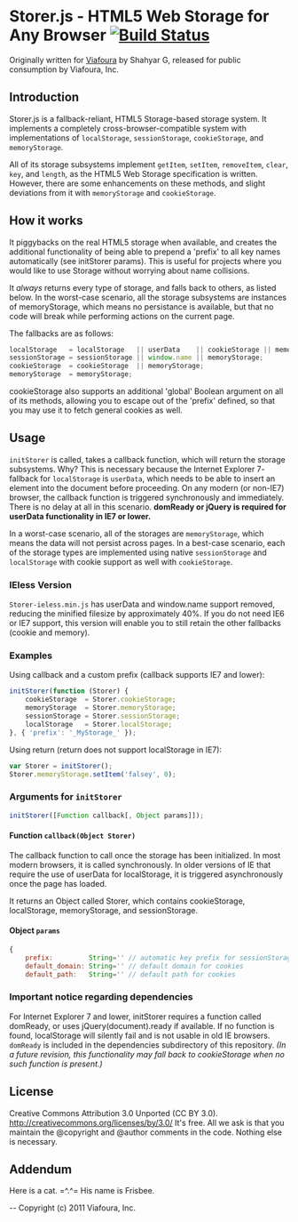 # Storer.js - HTML5 Web Storage for Any Browser [![Build Status](https://travis-ci.org/shahyar/Storer.js.svg?branch=master)](https://travis-ci.org/shahyar/Storer.js)
Originally written for [Viafoura](http://viafoura.com/ "Viafoura is an audience engagement platform for publishers") by Shahyar G, released for public consumption by Viafoura, Inc.

## Introduction
Storer.js is a fallback-reliant, HTML5 Storage-based storage system. It implements a completely cross-browser-compatible system with implementations of `localStorage`, `sessionStorage`, `cookieStorage`, and `memoryStorage`.

All of its storage subsystems implement `getItem`, `setItem`, `removeItem`, `clear`, `key`, and `length`, as the HTML5 Web Storage specification is written. However, there are some enhancements on these methods, and slight deviations from it with `memoryStorage` and `cookieStorage`.

## How it works
It piggybacks on the real HTML5 storage when available, and creates the additional functionality of being able to prepend a 'prefix' to all key names automatically (see initStorer params). This is useful for projects where you would like to use Storage without worrying about name collisions.

It _always_ returns every type of storage, and falls back to others, as listed below. In the worst-case scenario, all the storage subsystems are instances of memoryStorage, which means no persistance is available, but that no code will break while performing actions on the current page.

The fallbacks are as follows:

```javascript
localStorage   = localStorage   || userData    || cookieStorage || memoryStorage;
sessionStorage = sessionStorage || window.name || memoryStorage;
cookieStorage  = cookieStorage  || memoryStorage;
memoryStorage  = memoryStorage;
```

cookieStorage also supports an additional 'global' Boolean argument on all of its methods, allowing you to escape out of the 'prefix' defined, so that you may use it to fetch general cookies as well.

## Usage
`initStorer` is called, takes a callback function, which will return the storage subsystems. Why? This is necessary because the Internet Explorer 7- fallback for `localStorage` is `userData`, which needs to be able to insert an element into the document before proceeding. On any modern (or non-IE7) browser, the callback function is triggered synchronously and immediately. There is no delay at all in this scenario. **domReady or jQuery is required for userData functionality in IE7 or lower.**

In a worst-case scenario, all of the storages are `memoryStorage`, which means the data will not persist across pages. In a best-case scenario, each of the storage types are implemented using native `sessionStorage` and `localStorage` with cookie support as well with `cookieStorage`.

### IEless Version
`Storer-ieless.min.js` has userData and window.name support removed, reducing the minified filesize by approximately 40%. If you do not need IE6 or IE7 support, this version will enable you to still retain the other fallbacks (cookie and memory).

### Examples
Using callback and a custom prefix (callback supports IE7 and lower):

```javascript
initStorer(function (Storer) {
    cookieStorage  = Storer.cookieStorage;
    memoryStorage  = Storer.memoryStorage;
    sessionStorage = Storer.sessionStorage;
    localStorage   = Storer.localStorage;
}, { 'prefix': '_MyStorage_' });
```

Using return (return does not support localStorage in IE7):

```javascript
var Storer = initStorer();
Storer.memoryStorage.setItem('falsey', 0);
```

### Arguments for `initStorer`

```javascript
initStorer([Function callback[, Object params]]);
```

#### Function `callback(Object Storer)`
The callback function to call once the storage has been initialized. In most modern browsers, it is called synchronously. In older versions of IE that require the use of userData for localStorage, it is triggered asynchronously once the page has loaded.

It returns an Object called Storer, which contains cookieStorage, localStorage, memoryStorage, and sessionStorage.

#### Object `params`

```javascript
{
    prefix:         String='' // automatic key prefix for sessionStorage and localStorage
    default_domain: String='' // default domain for cookies
    default_path:   String='' // default path for cookies
```

### Important notice regarding dependencies
For Internet Explorer 7 and lower, initStorer requires a function called domReady, or uses jQuery(document).ready if available. If no function is found, localStorage will silently fail and is not usable in old IE browsers. `domReady` is included in the dependencies subdirectory of this repository. _(In a future revision, this functionality may fall back to cookieStorage when no such function is present.)_

## License
Creative Commons Attribution 3.0 Unported (CC BY 3.0). http://creativecommons.org/licenses/by/3.0/
It's free. All we ask is that you maintain the @copyright and @author comments in the code. Nothing else is necessary.

## Addendum
Here is a cat. =^.^= His name is Frisbee.

-- Copyright (c) 2011 Viafoura, Inc.
